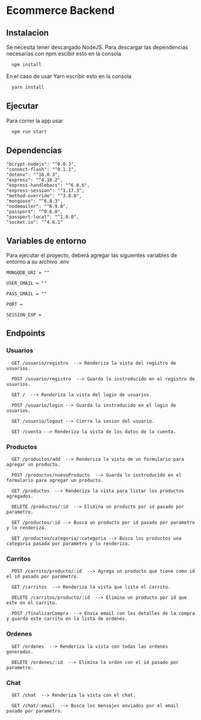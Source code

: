 # Ecommerce Backend

## Instalacion

Se necesita tener descargado NodeJS.
Para descargar las dependencias necesarias con npm escibir esto en la consola

```bash
  npm install
```

En el caso de usar Yarn escribir esto en la consola

```bash
  yarn install
```

## Ejecutar

Para correr la app usar

```bash
  npm run start
```

## Dependencias

    "bcrypt-nodejs": "^0.0.3",
    "connect-flash": "^0.1.1",
    "dotenv": "^16.0.3",
    "express": "^4.18.2",
    "express-handlebars": "^6.0.6",
    "express-session": "^1.17.3",
    "method-override": "^3.0.0",
    "mongoose": "^6.8.3",
    "nodemailer": "^6.9.0",
    "passport": "^0.6.0",
    "passport-local": "^1.0.0",
    "socket.io": "^4.6.1"

## Variables de entorno

Para ejecutar el proyecto, deberá agregar las siguientes variables de entorno a su archivo .env

`MONGODB_URI = ""`

`USER_GMAIL = ""`

`PASS_GMAIL = ""`

`PORT = `

`SESSION_EXP = `

## Endpoints

### Usuarios

```http
  GET /usuario/registro  --> Renderiza la vista del registro de usuarios.
```

```http
  POST /usuario/registro  --> Guarda lo instroducido en el registro de usuarios.
```

```http
  GET /  --> Renderiza la vista del login de usuarios.
```

```http
  POST /usuario/login --> Guarda lo instroducido en el login de usuarios.
```

```http
  GET /usuario/logout --> Cierra la sesion del usuario.
```

```http
  GET /cuenta --> Renderiza la vista de los datos de la cuenta.
```

### Productos

```http
  GET /productos/add  --> Renderiza la vista de un formulario para agregar un producto.
```

```http
  POST /productos/nuevoProducto  --> Guarda lo instroducido en el formulario para agregar un producto.
```

```http
  GET /productos  --> Renderiza la vista para listar los productos agregados.
```

```http
  DELETE /productos/:id  --> Elimina un producto por id pasado por parametro.
```

```http
  GET /productos/:id --> Busca un producto por id pasado por parametro y lo renderiza.
```

```http
  GET /productos/categoria/:categoria --> Busca los productos una categoria pasada por parametro y lo renderiza.
```

### Carritos

```http
  POST /carrito/producto/:id  --> Agrega un producto que tiene como id el id pasado por parametro.
```

```http
  GET /carritos  --> Renderiza la vista que lista el carrito.
```

```http
  DELETE /carritos/producto/:id  --> Elimina un producto por id que este en el carrito.
```

```http
  POST /finalizarCompra  --> Envia email con los detalles de la compra y guarda este carrito en la lista de ordenes.
```

### Ordenes

```http
  GET /ordenes  --> Renderiza la vista con todas las ordenes generadas.
```

```http
  DELETE /ordenes/:id  --> Elimina la orden con el id pasado por parametro.
```

### Chat

```http
  GET /chat  --> Renderiza la vista con el chat.
```

```http
  GET /chat/:email  --> Busca los mensajes enviados por el email pasado por parametro.
```
